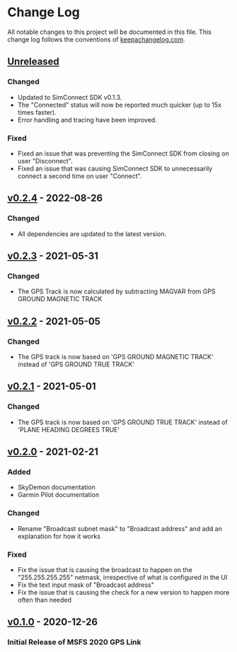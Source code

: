 # Change Log

All notable changes to this project will be documented in this
file. This change log follows the conventions of
[keepachangelog.com](http://keepachangelog.com/).

## [Unreleased]

### Changed

- Updated to SimConnect SDK v0.1.3.
- The "Connected" status will now be reported much quicker (up to 15x times faster).
- Error handling and tracing have been improved.

### Fixed

- Fixed an issue that was preventing the SimConnect SDK from closing on user "Disconnect".
- Fixed an issue that was causing SimConnect SDK to unnecessarily connect a second time on user "Connect".

## [v0.2.4] - 2022-08-26

### Changed

- All dependencies are updated to the latest version.

## [v0.2.3] - 2021-05-31

### Changed

- The GPS Track is now calculated by subtracting MAGVAR from GPS GROUND MAGNETIC TRACK

## [v0.2.2] - 2021-05-05

### Changed

- The GPS track is now based on 'GPS GROUND MAGNETIC TRACK' instead of 'GPS GROUND TRUE TRACK'

## [v0.2.1] - 2021-05-01

### Changed

- The GPS track is now based on 'GPS GROUND TRUE TRACK' instead of 'PLANE HEADING DEGREES TRUE'

## [v0.2.0] - 2021-02-21

### Added

- SkyDemon documentation
- Garmin Pilot documentation

### Changed

- Rename "Broadcast subnet mask" to "Broadcast address" and add an explanation for how it works

### Fixed

- Fix the issue that is causing the broadcast to happen on the "255.255.255.255" netmask, irrespective of what is configured in the UI
- Fix the text input mask of "Broadcast address"
- Fix the issue that is causing the check for a new version to happen more often than needed

## [v0.1.0] - 2020-12-26

### Initial Release of MSFS 2020 GPS Link

[unreleased]: https://github.com/mihai-dinculescu/cargo-wipe
[v0.2.4]: https://github.com/mihai-dinculescu/cargo-wipe/tree/v0.2.4
[v0.2.3]: https://github.com/mihai-dinculescu/cargo-wipe/tree/v0.2.3
[v0.2.2]: https://github.com/mihai-dinculescu/cargo-wipe/tree/v0.2.2
[v0.2.1]: https://github.com/mihai-dinculescu/cargo-wipe/tree/v0.2.1
[v0.2.0]: https://github.com/mihai-dinculescu/cargo-wipe/tree/v0.2.0
[v0.1.0]: https://github.com/mihai-dinculescu/cargo-wipe/tree/v0.1.0
